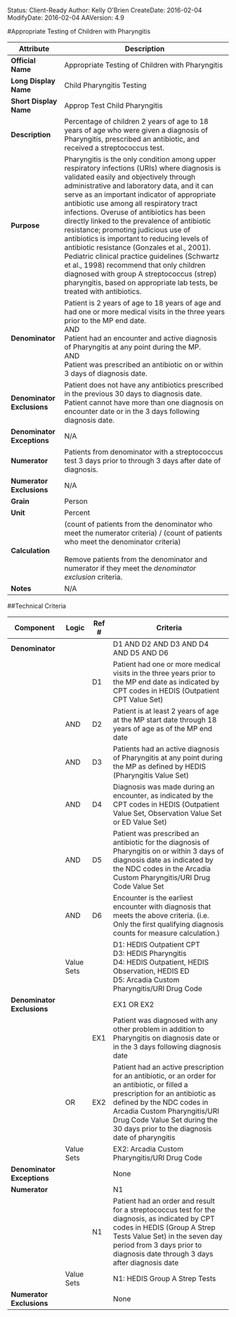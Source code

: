 Status: Client-Ready
Author: Kelly O'Brien
CreateDate: 2016-02-04
ModifyDate: 2016-02-04
AAVersion: 4.9

#Appropriate Testing of Children with Pharyngitis

| Attribute | Description |
| --------- | ----------- |
| **Official Name** | Appropriate Testing of Children with Pharyngitis |
| **Long Display Name** | Child Pharyngitis Testing |
| **Short Display Name** | Approp Test Child Pharyngitis |
| **Description** | Percentage of children 2 years of age to 18 years of age who were given a diagnosis of Pharyngitis, prescribed an antibiotic, and received a streptococcus test. |
| **Purpose** | Pharyngitis is the only condition among upper respiratory infections (URIs) where diagnosis is validated easily and objectively through administrative and laboratory data, and it can serve as an important indicator of appropriate antibiotic use among all respiratory tract infections. Overuse of antibiotics has been directly linked to the prevalence of antibiotic resistance; promoting judicious use of antibiotics is important to reducing levels of antibiotic resistance (Gonzales et al., 2001). Pediatric clinical practice guidelines (Schwartz et al., 1998) recommend that only children diagnosed with group A streptococcus (strep) pharyngitis, based on appropriate lab tests, be treated with antibiotics. |
| **Denominator** | Patient is 2 years of age to 18 years of age and had one or more medical visits in the three years prior to the MP end date.<br>AND<br>Patient had an encounter and active diagnosis of Pharyngitis at any point during the MP.<br>AND<br>Patient was prescribed an antibiotic on or within 3 days of diagnosis date. |
| **Denominator Exclusions** | Patient does not have any antibiotics prescribed in the previous 30 days to diagnosis date. Patient cannot have more than one diagnosis on encounter date or in the 3 days following diagnosis date. |
| **Denominator Exceptions** | N/A |
| **Numerator** | Patients from denominator with a streptococcus test 3 days prior to through 3 days after date of diagnosis. |
| **Numerator Exclusions** | N/A |
| **Grain** | Person |
| **Unit** | Percent |
| **Calculation** | (count of patients from the denominator who meet the numerator criteria) / (count of patients who meet the denominator criteria)<br><br>Remove patients from the denominator and numerator if they meet the *denominator exclusion* criteria. |
| **Notes** | N/A |


##Technical Criteria

| Component | Logic | Ref # | Criteria |
| --------- | ----- | ----- | -------- |
| **Denominator** | | | D1 AND D2 AND D3 AND D4 AND D5 AND D6 |
| |  | D1 | Patient had one or more medical visits in the three years prior to the MP end date as indicated by CPT codes in HEDIS (Outpatient CPT Value Set) |
| | AND | D2 | Patient is at least 2 years of age at the MP start date through 18 years of age as of the MP end date |
| | AND | D3 | Patients had an active diagnosis of Pharyngitis at any point during the MP as defined by HEDIS (Pharyngitis Value Set) |
| | AND | D4 | Diagnosis was made during an encounter, as indicated by the CPT codes in HEDIS (Outpatient Value Set, Observation Value Set or ED Value Set) |
| | AND | D5 | Patient was prescribed an antibiotic for the diagnosis of Pharyngitis on or within 3 days of diagnosis date as indicated by the NDC codes in the Arcadia Custom Pharyngitis/URI Drug Code Value Set |
| | AND | D6 | Encounter is the earliest encounter with diagnosis that meets the above criteria. (i.e. Only the first qualifying diagnosis counts for measure calculation.) |
| | Value Sets | | D1: HEDIS Outpatient CPT<br>D3: HEDIS Pharyngitis<br>D4: HEDIS Outpatient, HEDIS Observation, HEDIS ED<br>D5: Arcadia Custom Pharyngitis/URI Drug Code |
| **Denominator Exclusions** | | | EX1 OR EX2 |
| |  | EX1 | Patient was diagnosed with any other problem in addition to Pharyngitis on diagnosis date or in the 3 days following diagnosis date |
| | OR | EX2 | Patient had an active prescription for an antibiotic, or an order for an antibiotic, or filled a prescription for an antibiotic as defined by the NDC codes in Arcadia Custom Pharyngitis/URI Drug Code Value Set during the 30 days prior to the diagnosis date of pharyngitis |
| | Value Sets | | EX2: Arcadia Custom Pharyngitis/URI Drug Code |
| **Denominator Exceptions** | | | None |
| **Numerator** | | | N1 |
| |  | N1 | Patient had an order and result for a streptococcus test for the diagnosis, as indicated by CPT codes in HEDIS (Group A Strep Tests Value Set) in the seven day period from 3 days prior to diagnosis date through 3 days after diagnosis date |
| | Value Sets | | N1: HEDIS Group A Strep Tests |
| **Numerator Exclusions** | | | None |
